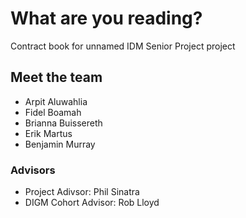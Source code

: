 # What are you reading? <!-- {docsify-ignore-all} -->

Contract book for unnamed IDM Senior Project project

## Meet the team

- Arpit Aluwahlia
- Fidel Boamah
- Brianna Buissereth
- Erik Martus
- Benjamin Murray

### Advisors

- Project Adivsor: Phil Sinatra
- DIGM Cohort Advisor: Rob Lloyd
